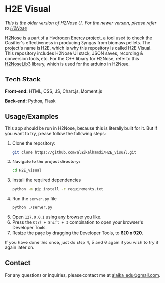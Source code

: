 # H2E Visual

*This is the older version of H2Nose UI. For the newer version, please refer to [H2Nose](https://github.com/alaikalhamdi/H2Nose)*

H2Nose is a part of a Hydrogen Energy project, a tool used to check the Gasifier's effectiveness in producing Syngas from biomass pellets. The project's name is H2E, which is why this repository is called H2E Visual. This repository includes H2Nose UI stack, JSON saves, recording & conversion tools, etc. For the C++ library for H2Nose, refer to this [H2NoseLib3](https://github.com/ivanaprianto/H2NoseLib3) library, which is used for the arduino in H2Nose.


## Tech Stack

**Front-end:** HTML, CSS, JS, Chart.js, Moment.js

**Back-end:** Python, Flask


## Usage/Examples

This app should be run in H2Nose, because this is literally built for it. But if you want to try, please follow the following steps:
1. Clone the repository:
    ```sh
    git clone https://github.com/alaikalhamdi/H2E_visual.git
    ```
2. Navigate to the project directory:
    ```sh
    cd H2E_visual
    ```
3. Install the required dependencies 
    ```sh
    python -m pip install -r requirements.txt
    ```
4. Run the `server.py` file
    ```sh
    python ./server.py
    ```
5. Open `127.0.0.1` using any browser you like. 
6. Press the `Ctrl + Shift + I` combination to open your browser's Developer Tools. 
7. Resize the page by dragging the Developer Tools, to **620 x 920**.

If you have done this once, just do step 4, 5 and 6 again if you wish to try it again later on.


## Contact

For any questions or inquiries, please contact me at alaikal.edu@gmail.com.

